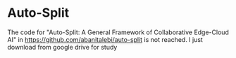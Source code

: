 # Auto-Split
The code for "Auto-Split: A General Framework of Collaborative Edge-Cloud AI"  in https://github.com/abanitalebi/auto-split is not reached. I just download from google drive for study
